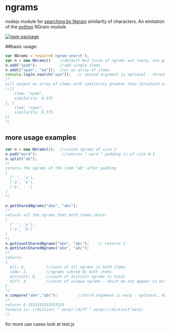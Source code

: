 # ngrams
nodejs module for [searching by Ngram](https://en.wikipedia.org/wiki/N-gram) similarity of characters. An emitation of the [python](https://pythonhosted.org/ngram/ngram.html) NGram module

[![npm package](https://nodei.co/npm/ngram-search.png?downloads=true&downloadRank=true&stars=true)](https://nodei.co/npm/ngram-search/)

##basic usage:

```javascript
var NGrams = require('ngram-search');
var n = new NGrams()    //default N=3 (size of ngram) w=1 (warp, use greater than 1 to increase the similarity of shorter string pairs)
n.add("spam");          //add single items
n.add(["span", "eg"]);  //or an array of items
console.log(n.search("spa"));   // second argument is optional - threshold - return only items with similarity greater than threshold. default is 0
/*
will output an array of items with similarity greater than threshold ordered by similarity
//[{
    item: "spam",
    similarity: 0.375
}, {
    item: "span",
    similarity: 0.375
}]
*/
```
## more usage examples
```javascript
var n = new NGrams(2);  //create ngrams of size 2
n.pad("word");           //returns " word " padding is of size N-1
n.split("ab");
/*
returns the ngrams of the item "ab" after padding
[
  [' ', 'a'],
  ['a', 'b'],
  ['b', ' ']
]
*/

n.getSharedNgrams("abe", "abc");
/*
returns all the ngrams that both items share:
[
  [' ', 'a'],
  ['a', 'b']
]
*/
n.getCountSharedNgrams("abe", "abc");    // returns 2
n.getStatsSharedNgrams("abe", "abc");
/*
returns
{ 
  all: 8,         //count of all ngrams in both items
  same: 2,        //ngrams sahred by both items
  distinct: 6,    //count of distinct ngrams in total
  diff: 4         //count of unique ngrams - which do not appear in both items
}
*/
n.compare("abe","abc");         //third argument is warp - optional, default is 1 
/*
returns 0.3333333333333333
formula is: ((distinct ^ warp)-(diff ^ warp))/(distinct^warp)
*/
```
for more use cases look at test.js
